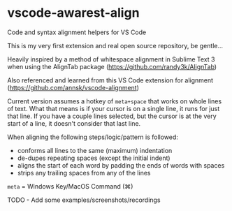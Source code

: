 # vscode-awarest-align
Code and syntax alignment helpers for VS Code

This is my very first extension and real open source repository, be gentle...

Heavily inspired by a method of whitespace alignment in Sublime Text 3 when using the AlignTab package (https://github.com/randy3k/AlignTab)

Also referenced and learned from this VS Code extension for alignment (https://github.com/annsk/vscode-alignment)


Current version assumes a hotkey of `meta+space` that works on whole lines of text. What that means is if your cursor is on a single line, it runs for just that line. If you have a couple lines selected, but the cursor is at the very start of a line, it doesn't consider that last line.

When aligning the following steps/logic/pattern is followed:
  * conforms all lines to the same (maximum) indentation
  * de-dupes repeating spaces (except the initial indent)
  * aligns the start of each word by padding the ends of words with spaces
  * strips any trailing spaces from any of the lines

`meta` = Windows Key/MacOS Command (⌘)


TODO - Add some examples/screenshots/recordings
